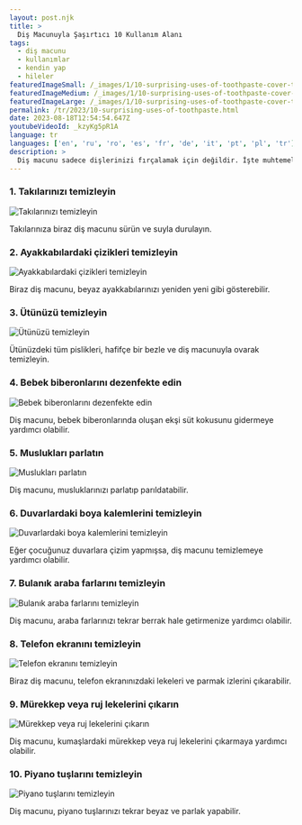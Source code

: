 ```yaml
---
layout: post.njk
title: >
  Diş Macunuyla Şaşırtıcı 10 Kullanım Alanı
tags:
  - diş macunu
  - kullanımlar
  - kendin yap
  - hileler
featuredImageSmall: /_images/1/10-surprising-uses-of-toothpaste-cover-tr-small.webp
featuredImageMedium: /_images/1/10-surprising-uses-of-toothpaste-cover-tr-medium.webp
featuredImageLarge: /_images/1/10-surprising-uses-of-toothpaste-cover-tr-large.webp
permalink: /tr/2023/10-surprising-uses-of-toothpaste.html
date: 2023-08-18T12:54:54.647Z
youtubeVideoId: _kzyKg5pR1A
language: tr
languages: ['en', 'ru', 'ro', 'es', 'fr', 'de', 'it', 'pt', 'pl', 'tr']
description: >
  Diş macunu sadece dişlerinizi fırçalamak için değildir. İşte muhtemelen bilmediğiniz diş macununun 10 şaşırtıcı kullanım alanı.
---
```


### 1. Takılarınızı temizleyin

![Takılarınızı temizleyin](/_images/9/967f07cd2c62dd19986e4ecde19c93a7-medium.webp)

Takılarınıza biraz diş macunu sürün ve suyla durulayın.

### 2. Ayakkabılardaki çizikleri temizleyin

![Ayakkabılardaki çizikleri temizleyin](/_images/9/94c351cfbdb0aeb0299090344bee7f1d-medium.webp)

Biraz diş macunu, beyaz ayakkabılarınızı yeniden yeni gibi gösterebilir.

### 3. Ütünüzü temizleyin

![Ütünüzü temizleyin](/_images/3/38c3d0588b67b7a4792da889dae43c47-medium.webp)

Ütünüzdeki tüm pislikleri, hafifçe bir bezle ve diş macunuyla ovarak temizleyin.

### 4. Bebek biberonlarını dezenfekte edin

![Bebek biberonlarını dezenfekte edin](/_images/e/e7e3d4b5a3aabe5bb1ea3a242bf78f85-medium.webp)

Diş macunu, bebek biberonlarında oluşan ekşi süt kokusunu gidermeye yardımcı olabilir.

### 5. Muslukları parlatın

![Muslukları parlatın](/_images/5/589e12351d23a0ef93d5d3f21bb6391a-medium.webp)

Diş macunu, musluklarınızı parlatıp parıldatabilir.

### 6. Duvarlardaki boya kalemlerini temizleyin

![Duvarlardaki boya kalemlerini temizleyin](/_images/f/fa911fa509af0267ffabaee0c00ef5f5-medium.webp)

Eğer çocuğunuz duvarlara çizim yapmışsa, diş macunu temizlemeye yardımcı olabilir.

### 7. Bulanık araba farlarını temizleyin

![Bulanık araba farlarını temizleyin](/_images/8/83dea646dfeffb08be4daa0d3de209a6-medium.webp)

Diş macunu, araba farlarınızı tekrar berrak hale getirmenize yardımcı olabilir.

### 8. Telefon ekranını temizleyin

![Telefon ekranını temizleyin](/_images/4/4642289414b6fc59531996d7d367410c-medium.webp)

Biraz diş macunu, telefon ekranınızdaki lekeleri ve parmak izlerini çıkarabilir.

### 9. Mürekkep veya ruj lekelerini çıkarın

![Mürekkep veya ruj lekelerini çıkarın](/_images/3/3d21a02e956dd493a09b32d481e0f660-medium.webp)

Diş macunu, kumaşlardaki mürekkep veya ruj lekelerini çıkarmaya yardımcı olabilir.

### 10. Piyano tuşlarını temizleyin

![Piyano tuşlarını temizleyin](/_images/4/449a6a5f0c7f3fa847ea111e199e9d05-medium.webp)

Diş macunu, piyano tuşlarınızı tekrar beyaz ve parlak yapabilir.

